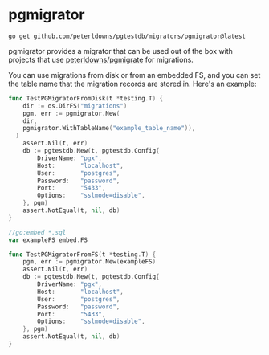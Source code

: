 # pgmigrator

```shell
go get github.com/peterldowns/pgtestdb/migrators/pgmigrator@latest
```

pgmigrator provides a migrator that can be used out of the box with projects that use [peterldowns/pgmigrate](https://github.com/peterldowns/pgmigrate) for migrations.

You can use migrations from disk or from an embedded FS, and you can set the table name that the migration records are stored in. Here's an example:

```go
func TestPGMigratorFromDisk(t *testing.T) {
	dir := os.DirFS("migrations")
	pgm, err := pgmigrator.New(
    dir,
    pgmigrator.WithTableName("example_table_name")),
  )
	assert.Nil(t, err)
	db := pgtestdb.New(t, pgtestdb.Config{
		DriverName: "pgx",
		Host:       "localhost",
		User:       "postgres",
		Password:   "password",
		Port:       "5433",
		Options:    "sslmode=disable",
	}, pgm)
	assert.NotEqual(t, nil, db)
}

//go:embed *.sql
var exampleFS embed.FS

func TestPGMigratorFromFS(t *testing.T) {
	pgm, err := pgmigrator.New(exampleFS)
	assert.Nil(t, err)
	db := pgtestdb.New(t, pgtestdb.Config{
		DriverName: "pgx",
		Host:       "localhost",
		User:       "postgres",
		Password:   "password",
		Port:       "5433",
		Options:    "sslmode=disable",
	}, pgm)
	assert.NotEqual(t, nil, db)
}
```

